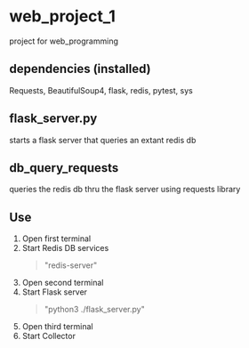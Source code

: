 # web_project_1
project for web_programming

dependencies (installed)
-
Requests, BeautifulSoup4, flask,
    redis, pytest, sys

flask_server.py
-
starts a flask server that queries an extant redis db

db_query_requests
-
queries the redis db thru the flask server using requests library 

Use
-
1. Open first terminal
2. Start Redis DB services
    >"redis-server"
3. Open second terminal
4. Start Flask server
    >"python3 ./flask_server.py" 
5. Open third terminal
6. Start Collector
